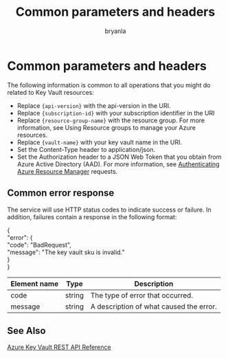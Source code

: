 ﻿---
title: Common parameters and headers 
description: The parameters and headers common to all operations that you might do related to Key Vault resources.
services: key-vault
documentationcenter:
author: bryanla
manager: mbaldwin
tags: azure-resource-manager

ms.assetid: a715d13ca9-d6e8-4e54-ac5e-0ed9400fb15b15d13ca9-d6e8-4e54-ac5e-0ed9400fb15b
ms.service: key-vault
ms.workload: identity
ms.tgt_pltfrm: na
ms.devlang: na
ms.topic: conceptual
ms.date: 05/09/2018
ms.author: bryanla

---

# Common parameters and headers

The following information is common to all operations that you might do related to Key Vault resources:

- Replace `{api-version}` with the api-version in the URI.
- Replace `{subscription-id}` with your subscription identifier in the URI
- Replace `{resource-group-name}` with the resource group. For more information, see Using Resource groups to manage your Azure resources.
- Replace `{vault-name}` with your key vault name in the URI.
- Set the Content-Type header to application/json.
- Set the Authorization header to a JSON Web Token that you obtain from Azure Active Directory (AAD). For more information, see [Authenticating Azure Resource Manager](authentication-requests-and-responses.md) requests.

## Common error response
The service will use HTTP status codes to indicate success or failure. In addition, failures contain a response in the following format:

   {  
     "error": {  
     "code": "BadRequest",  
     "message": "The key vault sku is invalid."  
     }  
   }  

|Element name | Type | Description |
|---|---|---|
| code | string | The type of error that occurred.|
| message | string | A description of what caused the error. |



## See Also
 [Azure Key Vault REST API Reference](/rest/api/keyvault/)
